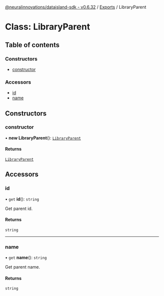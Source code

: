 [@neuralinnovations/dataisland-sdk - v0.6.32](../../README.md) / [Exports](../modules.md) / LibraryParent

# Class: LibraryParent

## Table of contents

### Constructors

- [constructor](LibraryParent.md#constructor)

### Accessors

- [id](LibraryParent.md#id)
- [name](LibraryParent.md#name)

## Constructors

### constructor

• **new LibraryParent**(): [`LibraryParent`](LibraryParent.md)

#### Returns

[`LibraryParent`](LibraryParent.md)

## Accessors

### id

• `get` **id**(): `string`

Get parent id.

#### Returns

`string`

___

### name

• `get` **name**(): `string`

Get parent name.

#### Returns

`string`

